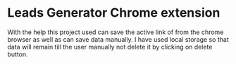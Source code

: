# Leads Generator Chrome extension

With the help this project used can save the active link of from the chrome browser as well as can save data manually. I have used local storage so that data will remain till the user manually not delete it by clicking on delete button.
